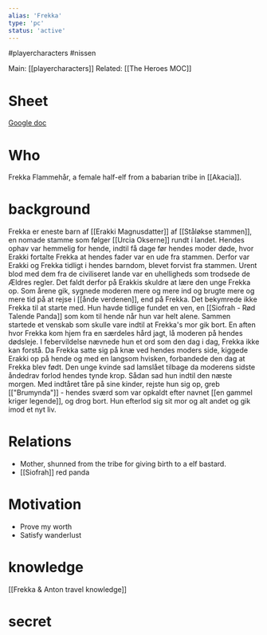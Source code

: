 ```yaml
---
alias: 'Frekka'
type: 'pc'
status: 'active'
---
```

#playercharacters  #nissen

Main: [[playercharacters]]
Related: [[The Heroes MOC]]
# Sheet
[Google doc](https://docs.google.com/spreadsheets/d/1dqMhGrjBd9ZWJP-oPGtvdv1FOWhWBn_o/edit?usp=sharing&ouid=113982253776143980180&rtpof=true&sd=true)

# Who
Frekka Flammehår, a female half-elf from a babarian tribe in [[Akacia]].

# background
Frekka er eneste barn af [[Erakki Magnusdatter]] af [[Ståløkse stammen]], en nomade stamme som følger [[Urcia Okserne]] rundt i landet. Hendes ophav var hemmelig for hende, indtil få dage før hendes moder døde, hvor Erakki fortalte Frekka at hendes fader var en ude fra stammen. Derfor var Erakki og Frekka tidligt i hendes barndom, blevet forvist fra stammen. Urent blod med dem fra de civiliseret lande var en uhelligheds som trodsede de Ældres regler. Det faldt derfor på Erakkis skuldre at lære den unge Frekka op. Som årene gik, sygnede moderen mere og mere ind og brugte mere og mere tid på at rejse i [[ånde verdenen]], end på Frekka. Det bekymrede ikke Frekka til at starte med. Hun havde tidlige fundet en ven, en [[Siofrah - Rød Talende Panda]] som kom til hende når hun var helt alene. Sammen startede et venskab som skulle vare indtil at Frekka's mor gik bort. En aften hvor Frekka kom hjem fra en særdeles hård jagt, lå moderen på hendes dødsleje. I febervildelse nævnede hun et ord som den dag i dag, Frekka ikke kan forstå. Da Frekka satte sig på knæ ved hendes moders side, kiggede Erakki op på hende og med en langsom hvisken, forbandede den dag at Frekka blev født. Den unge kvinde sad lamslået tilbage da moderens sidste åndedrav forlod hendes tynde krop. Sådan sad hun indtil den næste morgen. Med indtåret tåre på sine kinder, rejste hun sig op, greb [["Brumynda"]] - hendes sværd som var opkaldt efter navnet [[en gammel kriger legende]], og drog bort. Hun efterlod sig sit mor og alt andet og gik imod et nyt liv.

# Relations
- Mother, shunned from the tribe for giving birth to a elf bastard.
- [[Siofrah]] red panda 

# Motivation
- Prove my worth
- Satisfy wanderlust

# knowledge
[[Frekka & Anton travel knowledge]]
	

##
##
##

# secret

